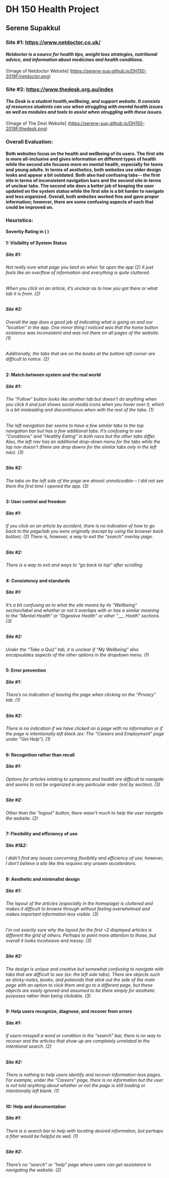# DH 150 Health Project
## Serene Supakkul


### Site #1: https://www.netdoctor.co.uk/
#### _Netdoctor is a source for health tips, weight loss strategies, nutritional advice, and information about medicines and health conditions._

![Image of Netdoctor Website]
(https://serene-sup.github.io/DH150-2019F/netdoctor.png)


### Site #2: https://www.thedesk.org.au/index 
#### _The Desk is a student health,wellbeing, and support website. It consists of resources students can use when struggling with mental health issues as well as modules and tools to assist when struggling with these issues._

![Image of The Dest Website]
(https://serene-sup.github.io/DH150-2019F/thedesk.png)


### Overall Evaluation: 
#### Both websites focus on the health and wellbeing of its users. The first site is more all-inclusive and gives information on different types of health while the second site focuses more on mental health, especially for teens and young adults. In terms of aesthetics, both websites use older design looks and appear a bit outdated. Both also had confusing tabs-- the first site in terms of inconsistent navigation bars and the second site in terms of unclear tabs. The second site does a better job of keeping the user updated on the system status while the first site is a bit harder to navigate and less organized. Overall, both websites worked fine and gave proper information; however, there are some confusing aspects of each that could be improved on.


### Heuristics:
**Severity Rating in ( )** 


#### 1: Visibility of System Status
##### Site #1:
###### Not really sure what page you land on when 1st open the app (2) It just feels like an overflow of information and everything is quite cluttered.
###### When you click on an article, it’s unclear as to how you got there or what tab it is from. (2)
##### Site #2:
###### Overall the app does a good job of indicating what is going on and our “location” in the app. One minor thing I noticed was that the home button existence was inconsistent and was not there on all pages of the website. (1)
###### Additionally, the tabs that are on the books at the bottom left corner are difficult to notice. (2)

#### 2: Match between system and the real world
##### Site #1:
###### The “Follow” button looks like another tab but doesn’t do anything when you click it and just shows social media icons when you hover over it, which is a bit misleading and discontinuous when with the rest of the tabs. (1)
###### The left navigation bar seems to have a few similar tabs to the top navigation bar but has a few additional tabs. It’s confusing to see “Conditions” and “Healthy Eating” in both navs but the other tabs differ. Also, the left nav has an additional drop-down menu for the tabs while the top nav doesn’t (there are drop downs for the similar tabs only in the left nav). (3)
##### Site #2:
###### The tabs on the left side of the page are almost unnoticeable-- I did not see them the first time I opened the app. (3)

#### 3: User control and freedom
##### Site #1:
###### If you click on an article by accident, there is no indication of how to go back to the page/tab you were originally (except by using the browser back button). (2) There is, however, a way to exit the “search” overlay page. 
##### Site #2:
###### There is a way to exit and ways to “go back to top” after scrolling.


#### 4: Consistency and standards
##### Site #1:
###### It’s a bit confusing as to what the site means by its “Wellbeing” section/label and whether or not it overlaps with or has a similar meaning to the “Mental Health” or “Digestive Health” or other “___ Heath” sections. (3)
##### Site #2:
###### Under the “Take a Quiz” tab, it is unclear if “My Wellbeing” also encapsulates aspects of the other options in the dropdown menu. (1)

#### 5: Error prevention
##### Site #1:
###### There’s no indication of leaving the page when clicking on the “Privacy” tab. (1)
##### Site #2:
###### There is no indication if we have clicked on a page with no information or if the page is intentionally left black (ex: The “Careers and Employment” page under “Get Help”). (1)

#### 6: Recognition rather than recall
##### Site #1:
###### Options for articles relating to symptoms and health are difficult to navigate and seems to not be organized in any particular order (not by section). (3)
##### Site #2:
###### Other than the “logout” button, there wasn’t much to help the user navigate the website. (2)

#### 7: Flexibility and efficiency of use
##### Site #1&2:
###### I didn’t find any issues concerning flexibility and efficiency of use; however, I don’t believe a site like this requires any unseen accelerators.

#### 8: Aesthetic and minimalist design
##### Site #1:
###### The layout of the articles (especially in the homepage) is cluttered and makes it difficult to browse through without feeling overwhelmed and makes important information less visible. (3)
###### I’m not exactly sure why the layout for the first ~2 displayed articles is different the grid of others. Perhaps to point more attention to those, but overall it looks incohesive and messy. (3)
##### Site #2:
###### The design is unique and creative but somewhat confusing to navigate with tabs that are difficult to see (ex: the left side tabs). There are objects such as sticky-notes, books, and polaroids that stick out the side of the main page with an option to click them and go to a different page, but these objects are easily ignored and assumed to be there simply for aesthetic purposes rather than being clickable. (3)

#### 9: Help users recognize, diagnose, and recover from errors
##### Site #1:
###### If users misspell a word or condition in the “search” bar, there is no way to recover and the articles that show up are completely unrelated to the intentional search. (2)
##### Site #2:
###### There is nothing to help users identify and recover information-less pages. For example, under the “Careers” page, there is no information but the user is not told anything about whether or not the page is still loading or intentionally left blank. (1)


#### 10: Help and documentation
##### Site #1:
###### There is a search bar to help with locating desired information, but perhaps a filter would be helpful as well. (1)
##### Site #2:
###### There’s no “search” or “help” page where users can get assistance in navigating the website. (2)
